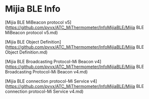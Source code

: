 # Mijia BLE Info

[Mijia BLE MiBeacon protocol v5](https://github.com/pvvx/ATC_MiThermometer/InfoMijiaBLE/Mijia BLE MiBeacon protocol v5.md)

[Mijia BLE Object Definition](https://github.com/pvvx/ATC_MiThermometer/InfoMijiaBLE/Mijia BLE Object Definition.md)

[Mijia BLE Broadcasting Protocol-Mi Beacon v4](https://github.com/pvvx/ATC_MiThermometer/InfoMijiaBLE/Mijia BLE Broadcasting Protocol-Mi Beacon v4.md)

[Mijia BLE connection protocol-Mi Service v4](https://github.com/pvvx/ATC_MiThermometer/InfoMijiaBLE/Mijia BLE connection protocol-Mi Service v4.md)